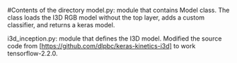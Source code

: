 #Contents of the directory
model.py: module that contains Model class. The class loads the I3D RGB model without the top layer, adds a custom
classifier, and returns a keras model.

i3d_inception.py: module that defines the I3D model. Modified the source code from [https://github.com/dlpbc/keras-kinetics-i3d] to work tensorflow-2.2.0.

